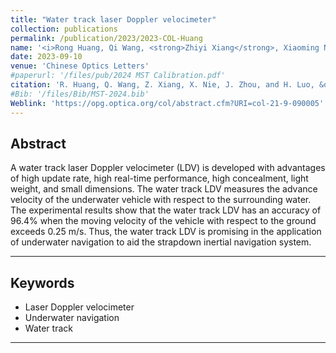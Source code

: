 ```yaml
---
title: "Water track laser Doppler velocimeter"
collection: publications
permalink: /publication/2023/2023-COL-Huang
name: '<i>Rong Huang, Qi Wang, <strong>Zhiyi Xiang</strong>, Xiaoming Nie, Jian Zhou<sup>*</sup>, Hui Luo</i>'
date: 2023-09-10
venue: 'Chinese Optics Letters'
#paperurl: '/files/pub/2024 MST Calibration.pdf'
citation: 'R. Huang, Q. Wang, Z. Xiang, X. Nie, J. Zhou, and H. Luo, &quot;Water track laser Doppler velocimeter,&quot; <i>Chin. Opt. Lett</i>, vol. 21, no. 9, p. 090005, Sep. 2023.'
#Bib: '/files/Bib/MST-2024.bib'
Weblink: 'https://opg.optica.org/col/abstract.cfm?URI=col-21-9-090005'
---
```

**Abstract**
------
A water track laser Doppler velocimeter (LDV) is developed with advantages of high update rate, high real-time performance, high concealment, light weight, and small dimensions. The water track LDV measures the advance velocity of the underwater vehicle with respect to the surrounding water. The experimental results show that the water track LDV has an accuracy of 96.4% when the moving velocity of the vehicle with respect to the ground exceeds 0.25 m/s. Thus, the water track LDV is promising in the application of underwater navigation to aid the strapdown inertial navigation system.

------

**Keywords**
------
- Laser Doppler velocimeter
- Underwater navigation
- Water track

------